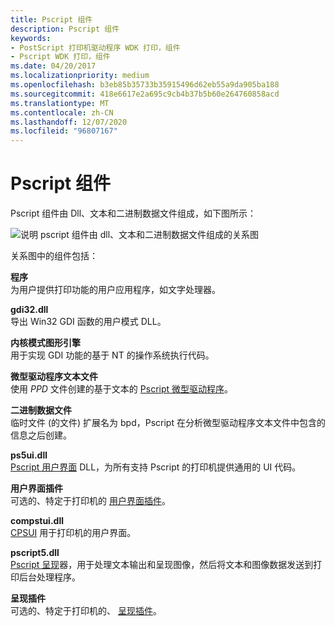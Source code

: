 ```yaml
---
title: Pscript 组件
description: Pscript 组件
keywords:
- PostScript 打印机驱动程序 WDK 打印，组件
- Pscript WDK 打印，组件
ms.date: 04/20/2017
ms.localizationpriority: medium
ms.openlocfilehash: b3eb85b35733b35915496d62eb55a9da905ba188
ms.sourcegitcommit: 418e6617e2a695c9cb4b37b5b60e264760858acd
ms.translationtype: MT
ms.contentlocale: zh-CN
ms.lasthandoff: 12/07/2020
ms.locfileid: "96807167"
---
```

# <a name="pscript-components"></a>Pscript 组件





Pscript 组件由 Dll、文本和二进制数据文件组成，如下图所示：

![说明 pscript 组件由 dll、文本和二进制数据文件组成的关系图](images/pscript5.png)

关系图中的组件包括：

<a href="" id="application"></a>**程序**  
为用户提供打印功能的用户应用程序，如文字处理器。

<a href="" id="gdi32-dll"></a>**gdi32.dll**  
导出 Win32 GDI 函数的用户模式 DLL。

<a href="" id="kernel-mode-graphics-engine"></a>**内核模式图形引擎**  
用于实现 GDI 功能的基于 NT 的操作系统执行代码。

<a href="" id="minidriver-text-files"></a>**微型驱动程序文本文件**  
使用 *PPD* 文件创建的基于文本的 [Pscript 微型驱动程序](pscript-minidrivers.md)。

<a href="" id="binary-data-files"></a>**二进制数据文件**  
临时文件 (的文件) 扩展名为 bpd，Pscript 在分析微型驱动程序文本文件中包含的信息之后创建。

<a href="" id="ps5ui-dll"></a>**ps5ui.dll**  
[Pscript 用户界面](pscript-user-interface.md) DLL，为所有支持 Pscript 的打印机提供通用的 UI 代码。

<a href="" id="user-interface-plug-in"></a>**用户界面插件**  
可选的、特定于打印机的 [用户界面插件](user-interface-plug-ins.md)。

<a href="" id="compstui-dll"></a>**compstui.dll**  
[CPSUI](common-property-sheet-user-interface.md) 用于打印机的用户界面。

<a href="" id="pscript5-dll"></a>**pscript5.dll**  
[Pscript 呈现](pscript-renderer.md)器，用于处理文本输出和呈现图像，然后将文本和图像数据发送到打印后台处理程序。

<a href="" id="rendering-plug-in"></a>**呈现插件**  
可选的、特定于打印机的、 [呈现插件](rendering-plug-ins.md)。

 

 




